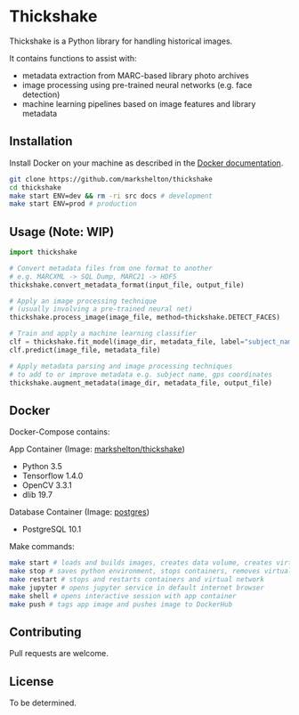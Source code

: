 # Thickshake

Thickshake is a Python library for handling historical images.

It contains functions to assist with:

* metadata extraction from MARC-based library photo archives
* image processing using pre-trained neural networks (e.g. face detection)
* machine learning pipelines based on image features and library metadata

## Installation

Install Docker on your machine as described in the [Docker documentation](http://docs.docker.com/engine/installation/).

```bash
git clone https://github.com/markshelton/thickshake
cd thickshake
make start ENV=dev && rm -ri src docs # development
make start ENV=prod # production
```

## Usage (Note: WIP)

```python
import thickshake

# Convert metadata files from one format to another
# e.g. MARCXML -> SQL Dump, MARC21 -> HDF5
thickshake.convert_metadata_format(input_file, output_file)

# Apply an image processing technique
# (usually involving a pre-trained neural net)
thickshake.process_image(image_file, method=thickshake.DETECT_FACES)

# Train and apply a machine learning classifier
clf = thickshake.fit_model(image_dir, metadata_file, label="subject_name")
clf.predict(image_file, metadata_file)

# Apply metadata parsing and image processing techniques
# to add to or improve metadata e.g. subject name, gps coordinates
thickshake.augment_metadata(image_dir, metadata_file, output_file)
```

## Docker

Docker-Compose contains:

App Container (Image: [markshelton/thickshake](https://hub.docker.com/r/markshelton/thickshake/))

* Python 3.5
* Tensorflow 1.4.0
* OpenCV 3.3.1
* dlib 19.7

Database Container (Image: [postgres](https://hub.docker.com/_/postgres/))

* PostgreSQL 10.1

Make commands:

```bash
make start # loads and builds images, creates data volume, creates virtual network, opens shell
make stop # saves python environment, stops containers, removes virtual network
make restart # stops and restarts containers and virtual network
make jupyter # opens jupyter service in default internet browser
make shell # opens interactive session with app container
make push # tags app image and pushes image to DockerHub
```

## Contributing

Pull requests are welcome.

## License

To be determined.
